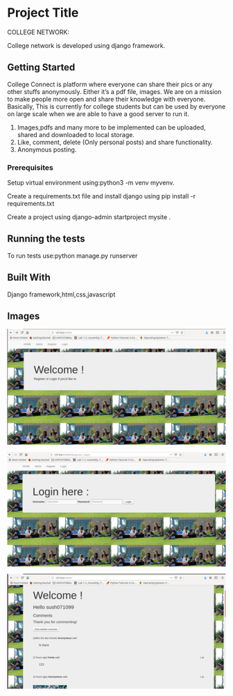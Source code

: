 # Project Title

COLLEGE NETWORK:

College network is developed using django framework.

## Getting Started

College Connect is platform where everyone can share their pics or any other stuffs anonymously.
Either it’s a pdf file, images. We are on a mission to make people more open and share
their knowledge with everyone. Basically, This is currently for college students but can be used by
everyone on large scale when we are able to have a good server to run it.
1) Images,pdfs and many more to be implemented can be uploaded, shared and downloaded to
local storage.
2) Like, comment, delete (Only personal posts) and share functionality.
3) Anonymous posting.


### Prerequisites

Setup virtual environment using:python3 -m venv myvenv.

Create a requirements.txt file and install django using pip install -r requirements.txt

Create a project using django-admin startproject mysite .

## Running the tests
To run tests use:python manage.py runserver

## Built With

Django framework,html,css,javascript

## Images

![alt text](img1.png)

![alt text](img2.png)

![alt text](img3.png)
